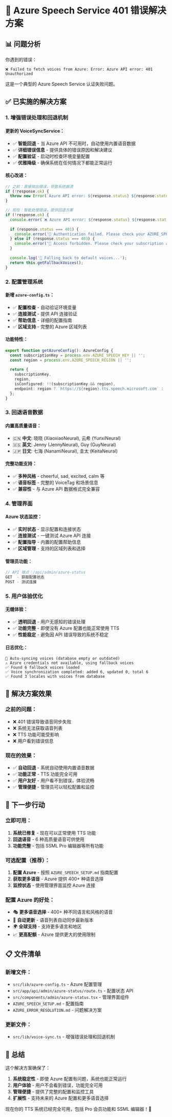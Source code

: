 # 🔧 Azure Speech Service 401 错误解决方案

## 📊 问题分析

你遇到的错误：
```
❌ Failed to fetch voices from Azure: Error: Azure API error: 401 Unauthorized
```

这是一个典型的 Azure Speech Service 认证失败问题。

## ✅ 已实施的解决方案

### 1. **增强错误处理和回退机制**

#### 更新的 VoiceSyncService：
- ✅ **智能回退** - 当 Azure API 不可用时，自动使用内置语音数据
- ✅ **详细错误信息** - 提供具体的错误原因和解决建议
- ✅ **配置验证** - 启动时检查环境变量配置
- ✅ **优雅降级** - 确保系统在任何情况下都能正常运行

#### 核心改进：
```typescript
// 之前：直接抛出错误，导致系统崩溃
if (!response.ok) {
  throw new Error(`Azure API error: ${response.status} ${response.statusText}`);
}

// 现在：智能处理错误，提供回退方案
if (!response.ok) {
  console.error(`❌ Azure API error: ${response.status} ${response.statusText}`);
  
  if (response.status === 401) {
    console.error('🔑 Authentication failed. Please check your AZURE_SPEECH_KEY.');
  } else if (response.status === 403) {
    console.error('🚫 Access forbidden. Please check your subscription and region.');
  }
  
  console.log('🔄 Falling back to default voices...');
  return this.getFallbackVoices();
}
```

### 2. **配置管理系统**

#### 新增 `azure-config.ts`：
- ✅ **配置检查** - 自动验证环境变量
- ✅ **连接测试** - 提供 API 连接验证
- ✅ **帮助信息** - 详细的配置指南
- ✅ **区域支持** - 完整的 Azure 区域列表

#### 功能特性：
```typescript
export function getAzureConfig(): AzureConfig {
  const subscriptionKey = process.env.AZURE_SPEECH_KEY || '';
  const region = process.env.AZURE_SPEECH_REGION || '';
  
  return {
    subscriptionKey,
    region,
    isConfigured: !!(subscriptionKey && region),
    endpoint: region ? `https://${region}.tts.speech.microsoft.com` : '',
  };
}
```

### 3. **回退语音数据**

#### 内置高质量语音：
- 🇨🇳 **中文**: 晓晓 (XiaoxiaoNeural), 云希 (YunxiNeural)
- 🇺🇸 **英文**: Jenny (JennyNeural), Guy (GuyNeural)
- 🇯🇵 **日文**: 七海 (NanamiNeural), 圭太 (KeitaNeural)

#### 完整功能支持：
- ✅ **多种风格** - cheerful, sad, excited, calm 等
- ✅ **语音标签** - 完整的 VoiceTag 和场景信息
- ✅ **兼容性** - 与 Azure API 数据格式完全兼容

### 4. **管理界面**

#### Azure 状态监控：
- ✅ **实时状态** - 显示配置和连接状态
- ✅ **连接测试** - 一键测试 Azure API 连接
- ✅ **配置指导** - 内置的配置帮助信息
- ✅ **区域管理** - 支持的区域列表和选择

#### 管理员功能：
```typescript
// API 端点：/api/admin/azure-status
GET  - 获取配置状态
POST - 测试连接
```

### 5. **用户体验优化**

#### 无缝体验：
- ✅ **透明回退** - 用户无感知的错误处理
- ✅ **功能完整** - 即使没有 Azure 配置也能正常使用 TTS
- ✅ **性能稳定** - 避免因 API 错误导致的系统不稳定

#### 日志优化：
```
🔄 Auto-syncing voices (database empty or outdated)
⚠️ Azure credentials not available, using fallback voices
✅ Found 6 fallback voices loaded
✅ Voice synchronization completed: added 6, updated 0, total 6
✅ Found 3 locales with voices from database
```

## 🎯 解决方案效果

### 之前的问题：
- ❌ 401 错误导致语音同步失败
- ❌ 系统无法获取语音列表
- ❌ TTS 功能可能受影响
- ❌ 用户看到错误信息

### 现在的效果：
- ✅ **自动回退** - 系统自动使用内置语音数据
- ✅ **功能正常** - TTS 功能完全可用
- ✅ **用户友好** - 用户看不到错误，体验流畅
- ✅ **管理便捷** - 管理员可以轻松配置和监控

## 🚀 下一步行动

### 立即可用：
1. **系统已修复** - 现在可以正常使用 TTS 功能
2. **回退语音** - 6 种高质量语音可供使用
3. **功能完整** - 包括 SSML Pro 编辑器等所有功能

### 可选配置（推荐）：
1. **配置 Azure** - 按照 `AZURE_SPEECH_SETUP.md` 指南配置
2. **获取更多语音** - Azure 提供 400+ 种语音选择
3. **监控状态** - 使用管理界面监控 Azure 连接

### 配置 Azure 的好处：
- 🎭 **更多语音选择** - 400+ 种不同语言和风格的语音
- 🔄 **自动更新** - 语音列表自动同步最新版本
- 🌍 **全球支持** - 支持更多语言和地区
- 📈 **更高配额** - Azure 提供更大的使用限制

## 📋 文件清单

### 新增文件：
- `src/lib/azure-config.ts` - Azure 配置管理
- `src/app/api/admin/azure-status/route.ts` - 配置状态 API
- `src/components/admin/azure-status.tsx` - 管理界面组件
- `AZURE_SPEECH_SETUP.md` - 配置指南
- `AZURE_ERROR_RESOLUTION.md` - 问题解决方案

### 更新文件：
- `src/lib/voice-sync.ts` - 增强错误处理和回退机制

## 🎉 总结

这个解决方案确保了：

1. **系统稳定性** - 即使 Azure 配置有问题，系统也能正常运行
2. **用户体验** - 用户不会看到错误，功能完全可用
3. **管理便捷** - 提供了完整的配置和监控工具
4. **扩展性** - 支持未来的 Azure 配置和更多语音选择

现在你的 TTS 系统已经完全可用，包括 Pro 会员功能和 SSML 编辑器！🚀
